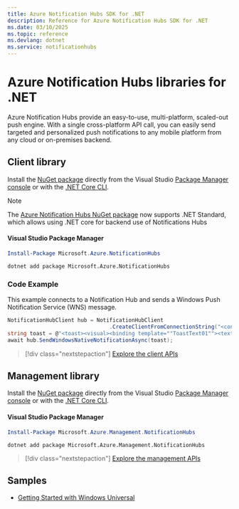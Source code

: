 ```yaml
---
title: Azure Notification Hubs SDK for .NET
description: Reference for Azure Notification Hubs SDK for .NET
ms.date: 03/10/2025
ms.topic: reference
ms.devlang: dotnet
ms.service: notificationhubs
---
```

# Azure Notification Hubs libraries for .NET

Azure Notification Hubs provide an easy-to-use, multi-platform, scaled-out push engine. With a single cross-platform API call, you can easily send targeted and personalized push notifications to any mobile platform from any cloud or on-premises backend.

## Client library

Install the [NuGet package](https://www.nuget.org/packages/Microsoft.Azure.NotificationHubs) directly from the Visual Studio [Package Manager console][PackageManager] or with the [.NET Core CLI][DotNetCLI].

> [!NOTE]
> The [Azure Notification Hubs NuGet package](https://www.nuget.org/packages/Microsoft.Azure.NotificationHubs) now supports .NET Standard, which allows using .NET core for backend use of Notifications Hubs

#### Visual Studio Package Manager

```powershell
Install-Package Microsoft.Azure.NotificationHubs
```

```dotnetcli
dotnet add package Microsoft.Azure.NotificationHubs
```

### Code Example

This example connects to a Notification Hub and sends a Windows Push Notification Service (WNS) message.

```csharp
NotificationHubClient hub = NotificationHubClient
                                .CreateClientFromConnectionString("<connection string with full access>", "<hub name>");
string toast = @"<toast><visual><binding template=""ToastText01""><text id=""1"">Hello from a .NET App!</text></binding></visual></toast>";
await hub.SendWindowsNativeNotificationAsync(toast);
```

> [!div class="nextstepaction"]
> [Explore the client APIs](/dotnet/api/overview/azure/notificationhubs/client)

## Management library

Install the [NuGet package](https://www.nuget.org/packages/Microsoft.Azure.Management.NotificationHubs) directly from the Visual Studio [Package Manager console][PackageManager] or with the [.NET Core CLI][DotNetCLI].

#### Visual Studio Package Manager

```powershell
Install-Package Microsoft.Azure.Management.NotificationHubs
```

```dotnetcli
dotnet add package Microsoft.Azure.Management.NotificationHubs
```

> [!div class="nextstepaction"]
> [Explore the management APIs](/dotnet/api/overview/azure/notificationhubs/management)

## Samples

- [Getting Started with Windows Universal](https://github.com/Azure/azure-notificationhubs-samples/tree/master/dotnet/GetStartedWindowsUniversal)

[PackageManager]: https://docs.microsoft.com/nuget/tools/package-manager-console
[DotNetCLI]: https://docs.microsoft.com/dotnet/core/tools/dotnet-add-package